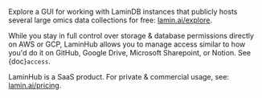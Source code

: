 Explore a GUI for working with LaminDB instances that publicly hosts several large omics data collections for free: [lamin.ai/explore](https://lamin.ai/explore).

While you stay in full control over storage & database permissions directly on AWS or GCP, LaminHub allows you to manage access similar to how you'd do it on GitHub, Google Drive, Microsoft Sharepoint, or Notion. See {doc}`access`.

LaminHub is a SaaS product. For private & commercial usage, see: [lamin.ai/pricing](https://lamin.ai/pricing).
